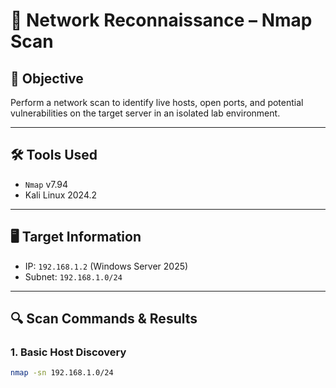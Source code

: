 # 🔎 Network Reconnaissance – Nmap Scan

## 🧠 Objective
Perform a network scan to identify live hosts, open ports, and potential vulnerabilities on the target server in an isolated lab environment.

---

## 🛠️ Tools Used
- `Nmap` v7.94
- Kali Linux 2024.2

---

## 🖥️ Target Information
- IP: `192.168.1.2` (Windows Server 2025)
- Subnet: `192.168.1.0/24`

---

## 🔍 Scan Commands & Results

### 1. Basic Host Discovery

```bash
nmap -sn 192.168.1.0/24
